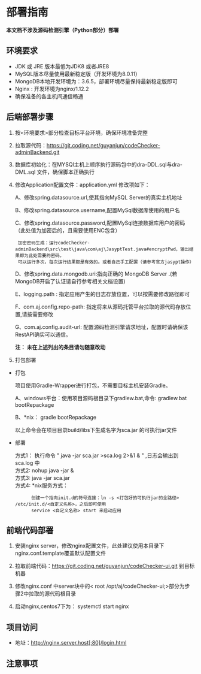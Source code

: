 # 部署指南

**本文档不涉及源码检测引擎（Python部分）部署**

## 环境要求
- JDK 或 JRE 版本最低为JDK8 或者JRE8
- MySQL版本尽量使用最新稳定版（开发环境为8.0.11）
- MongoDB本地开发环境为：3.6.5，部署环境尽量保持最新稳定版即可
- Nginx : 开发环境为nginx/1.12.2
- 确保准备的各主机间通信畅通

## 后端部署步骤

1. 按<环境要求>部分检查目标平台环境，确保环境准备完整

2. 拉取源代码：https://git.coding.net/guyanjun/codeChecker-adminBackend.git 

3. 数据库初始化：在MYSQl主机上顺序执行源码包中的dra-DDL.sql与dra-DML.sql 文件，确保脚本正确执行

4. 修改Application配置文件：application.yml 修改项如下：

    A、修改spring.datasource.url,使其指向MySQL Server的真实主机地址   
      
    B、修改spring.datasource.username,配置MySql数据库使用的用户名    
    
    C、修改spring.datasource.password,配置MySql连接数据库用户的密码（此处值为加密后的，且需要使用ENC包含）   
    
        加密密码生成：运行codeChecker-adminBackend\src\test\java\com\aj\JasyptTest.java#encryptPwd，输出结果即为此处需要的密码，
        可以运行多次，每次运行结果都是有效的。或者自己手工配置（请参考官方jasypt操作）   
          
    D、修改spring.data.mongodb.uri:指向正确的 MongoDB Server .(若MongoDB开启了认证请自行参考相关文档设置)
    
    E、logging.path : 指定应用产生的日志存放位置，可以按需要修改路径即可
    
    F、com.aj.config.repo-path: 指定将来从源码托管平台拉取的源代码存放位置,请按需要修改
    
    G、com.aj.config.audit-url: 配置源码检测引擎请求地址，配置时请确保该RestAPI确实可以通信。
    
    **注： 未在上述列出的条目请勿随意改动** 
       
5. 打包部署     
    
- 打包    

    项目使用Gradle-Wrapper进行打包，不需要目标主机安装Gradle。     
    
    A、windows平台：使用项目源码根目录下gradlew.bat,命令: gradlew.bat bootRepackage     
    
    B、*nix： gradle bootRepackage        
    
    以上命令会在项目目录build/libs下生成名字为sca.jar 的可执行jar文件
    
- 部署    

    方式1： 执行命令 " java -jar sca.jar >sca.log 2>&1  & " ,日志会输出到sca.log 中  
    方式2:  nohup java -jar &  
    方式3:  java -jar sca.jar  
    方式4:  *nix服务方式：     
       
            创建一个指向init.d的符号连接：ln -s <打包好的可执行jar的全路径>  /etc/init.d/<自定义名称>，之后即可使用
            service <自定义名称> start 来启动应用
        

## 前端代码部署

   1. 安装nginx server，修改nginx配置文件，此处建议使用本目录下nginx.conf.template覆盖默认配置文件     
    
   2. 拉取前端代码：https://git.coding.net/guyanjun/codeChecker-ui.git 到目标机器      
         
   3. 修改nginx.conf 中server块中的< root     /opt/aj/codeChecker-ui;>部分为步骤2中拉取的源代码根目录       
    
   4. 启动nginx,centos7下为： systemctl start nginx   
    
## 项目访问     

   - 地址：http://nginx.server.host[:80]/login.html 
    
## 注意事项
